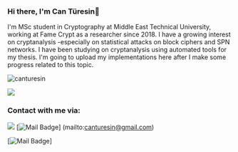 
### Hi there, I'm Can Türesin👋 

I'm  MSc student in Cryptography at Middle East Technical University, working at Fame Crypt as a researcher since 2018. I have a growing interest on cryptanalysis -especially on statistical attacks on block ciphers and SPN networks. I have been studying on cryptanalysis using automated tools for my thesis. I'm going to upload my implementations here after I make some progress related to this topic.

<img src="https://komarev.com/ghpvc/?username=canturesin&color=red" alt="canturesin" /> </p>

[![](https://img.shields.io/github/followers/canturesin?style=social)](https://www.github.com/canturesin)

### Contact with me via:
[![](https://img.shields.io/badge/linkedin-%230077B5.svg?&style=for-the-badge&logo=linkedin&logoColor=white)](https://www.linkedin.com/in/canturesin/)
[![Mail Badge](https://img.shields.io/badge/canturesin@gmail.com-c14438?style=for-the-badge&logo=Gmail&logoColor=white&link=mailto:canturesin@gmail.com)]
(mailto:canturesin@gmail.com)


[![Mail Badge](https://img.shields.io/badge/canturesin@gmail.com-c14438?style=for-the-badge&logo=Gmail&logoColor=white&link=mailto:canturesin@gmail.com)]

<!--
**canturesin/canturesin** is a ✨ _special_ ✨ repository because its `README.md` (this file) appears on your GitHub profile.

Here are some ideas to get you started:

- 🔭 I’m currently working on ...
- 🌱 I’m currently learning ...
- 👯 I’m looking to collaborate on ...
- 🤔 I’m looking for help with ...
- 💬 Ask me about ...
- 📫 How to reach me: ...
- 😄 Pronouns: ...
- ⚡ Fun fact: ...
-->
